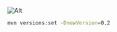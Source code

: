 ![Alt](https://repobeats.axiom.co/api/embed/d8156f21a35ae0830127c740530900389b10681e.svg "Repobeats analytics image")

```bash
mvn versions:set -DnewVersion=0.2
```